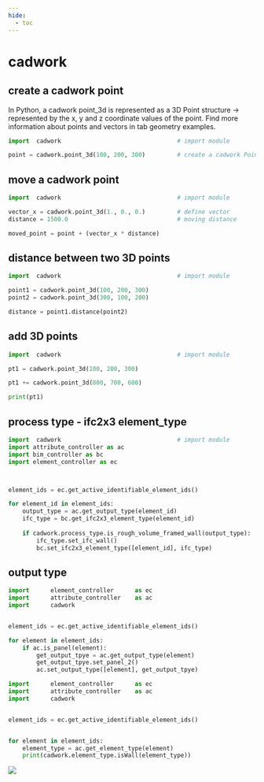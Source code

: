 ```yaml
---
hide:
  - toc
---
```


# cadwork

## create a cadwork point

In Python, a cadwork point_3d is represented as a 3D Point structure -> represented by the x, y and z coordinate values of the point. 
Find more information about points and vectors in tab geometry examples.

```python
import  cadwork                                 # import module

point = cadwork.point_3d(100, 200, 300)         # create a cadwork Point
```

## move a cadwork point 

```python 
import  cadwork                                 # import module

vector_x = cadwork.point_3d(1., 0., 0.)         # define vector
distance = 1500.0                               # moving distance

moved_point = point + (vector_x * distance)    
```

## distance between two 3D points

```python 
import  cadwork                                 # import module

point1 = cadwork.point_3d(100, 200, 300) 
point2 = cadwork.point_3d(300, 100, 200)                            

distance = point1.distance(point2)  
```

## add 3D points

```python 
import  cadwork                                 # import module

pt1 = cadwork.point_3d(100, 200, 300)

pt1 += cadwork.point_3d(800, 700, 600)

print(pt1)
```

## process type - ifc2x3 element_type

```python 
import  cadwork                                 # import module
import attribute_controller as ac
import bim_controller as bc
import element_controller as ec



element_ids = ec.get_active_identifiable_element_ids()

for element_id in element_ids:
    output_type = ac.get_output_type(element_id)
    ifc_type = bc.get_ifc2x3_element_type(element_id)
    
    if cadwork.process_type.is_rough_volume_framed_wall(output_type):
        ifc_type.set_ifc_wall()
        bc.set_ifc2x3_element_type([element_id], ifc_type)

```

## output type
```python
import      element_controller      as ec
import      attribute_controller    as ac
import      cadwork


element_ids = ec.get_active_identifiable_element_ids()

for element in element_ids:
    if ac.is_panel(element):
        get_output_tpye = ac.get_output_type(element)
        get_output_tpye.set_panel_2()
        ac.set_output_type([element], get_output_tpye)
```

```python
import      element_controller      as ec
import      attribute_controller    as ac
import      cadwork


element_ids = ec.get_active_identifiable_element_ids()


for element in element_ids:
    element_type = ac.get_element_type(element)
    print(cadwork.element_type.isWall(element_type))
```

<noscript>
    <img src="https://analytics.cadwork.ca/ingress/e6b1702b-6224-4e93-94b7-9e4c2cd7ae06/pixel.gif">
</noscript>
<script defer src="https://analytics.cadwork.ca/ingress/e6b1702b-6224-4e93-94b7-9e4c2cd7ae06/script.js"></script>